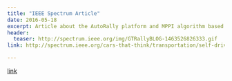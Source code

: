 ```yaml
---
title: "IEEE Spectrum Article"
date: 2016-05-18
excerpt: Article about the AutoRally platform and MPPI algorithm based on the ICRA 2016 results  
header:
  teaser: http://spectrum.ieee.org/img/GTRallyBLOG-1463526826333.gif
link: http://spectrum.ieee.org/cars-that-think/transportation/self-driving/autonomous-mini-rally-car-teaches-itself-to-powerslide

---
```


[link](#)
